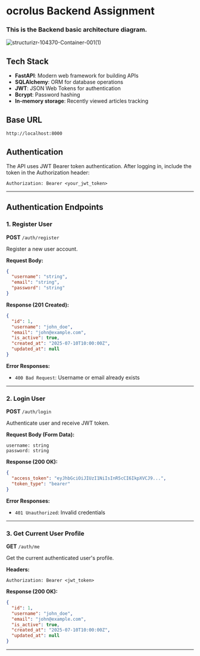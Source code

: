 # ocrolus Backend Assignment

### This is the Backend basic architecture diagram.

![structurizr-104370-Container-001(1)](https://github.com/user-attachments/assets/7ed471f8-abea-4b16-b166-2febf2db4883)

## Tech Stack

- **FastAPI**: Modern web framework for building APIs
- **SQLAlchemy**: ORM for database operations
- **JWT**: JSON Web Tokens for authentication
- **Bcrypt**: Password hashing
- **In-memory storage**: Recently viewed articles tracking

## Base URL

```
http://localhost:8000
```

## Authentication

The API uses JWT Bearer token authentication. After logging in, include the token in the Authorization header:

```
Authorization: Bearer <your_jwt_token>
```

---

## Authentication Endpoints

### 1. Register User

**POST** `/auth/register`

Register a new user account.

**Request Body:**

```json
{
  "username": "string",
  "email": "string",
  "password": "string"
}
```

**Response (201 Created):**

```json
{
  "id": 1,
  "username": "john_doe",
  "email": "john@example.com",
  "is_active": true,
  "created_at": "2025-07-10T10:00:00Z",
  "updated_at": null
}
```

**Error Responses:**

- `400 Bad Request`: Username or email already exists

---

### 2. Login User

**POST** `/auth/login`

Authenticate user and receive JWT token.

**Request Body (Form Data):**
```
username: string
password: string
```

**Response (200 OK):**
```json
{
  "access_token": "eyJhbGciOiJIUzI1NiIsInR5cCI6IkpXVCJ9...",
  "token_type": "bearer"
}
```

**Error Responses:**
- `401 Unauthorized`: Invalid credentials

---

### 3. Get Current User Profile

**GET** `/auth/me`

Get the current authenticated user's profile.

**Headers:**
```
Authorization: Bearer <jwt_token>
```

**Response (200 OK):**
```json
{
  "id": 1,
  "username": "john_doe",
  "email": "john@example.com",
  "is_active": true,
  "created_at": "2025-07-10T10:00:00Z",
  "updated_at": null
}
```

---


